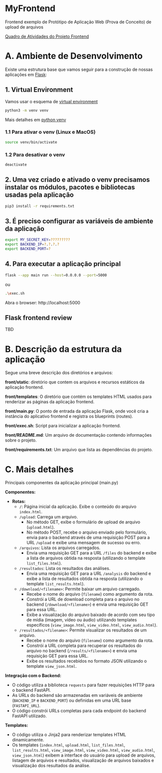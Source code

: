 # MyFrontend

Frontend exemplo de Protótipo de Aplicação Web (Prova de Conceito) de upload de arquivos

[Quadro de Atividades do Projeto Frontend](TBD)

# A. Ambiente de Desenvolvimento

Existe uma estrutura base que vamos seguir para a construção de nossas aplicações em [Flask](https://flask.palletsprojects.com): 

## 1. Virtual Environment

Vamos usar o esquema de [virtual environment](https://docs.python.org/3/library/venv.html)

```bash
python3 -m venv venv
```

Mais detalhes em [python venv](https://packaging.python.org/en/latest/guides/installing-using-pip-and-virtual-environments/#creating-a-virtual-environment)

### 1.1 Para ativar o venv (Linux e MacOS)

```bash
source venv/bin/activate
```

### 1.2 Para desativar o venv 

```bash
deactivate
```

## 2. Uma vez criado e ativado o venv precisamos instalar os módulos, pacotes e bibliotecas usadas pela aplicação

```bash
pip3 install -r requirements.txt
```

## 3. É preciso configurar as variáveis de ambiente da aplicação

```bash
export MY_SECRET_KEY=?????????
export BACKEND_IP=?.?.?.?
export BACKEND_PORT=?
```

## 4. Para executar a aplicação principal

```bash
flask --app main run --host=0.0.0.0 --port=5000
```

ou 

```bash
.\exec.sh
```

Abra o browser: http://localhost:5000

## Flask frontend review

TBD

# B. Descrição da estrutura da aplicação 

Segue uma breve descrição dos diretórios e arquivos:

**front/static**: diretório que contem os arquivos e recursos estáticos da aplicação frontend.

**front/templates**: O diretório que contém os templates HTML usados para renderizar as páginas da aplicação frontend.

**front/main.py**: O ponto de entrada da aplicação Flask, onde você cria a instância do aplicativo frontend e registra os blueprints (routes).

**front/exec.sh**: Script para inicializar a aplicação frontend.

**front/README.md**: Um arquivo de documentação contendo informações sobre o projeto.

**front/requirements.txt**: Um arquivo que lista as dependências do projeto.

# C. Mais detalhes 

Principais componentes da aplicação principal (main.py)

**Componentes:**

* **Rotas:**
  * `/`: Página inicial da aplicação. Exibe o conteúdo do arquivo `index.html`.
  * `/upload`: Carrega um arquivo.
     * No método GET, exibe o formulário de upload de arquivo (`upload.html`).
     * No método POST, recebe o arquivo enviado pelo formulário, envia para o backend através de uma requisição POST para a URL `/upload` e exibe uma mensagem de sucesso ou erro.
  * `/arquivos`: Lista os arquivos carregados.
     * Envia uma requisição GET para a URL `/files` do backend e exibe a lista de arquivos obtida na resposta (utilizando o template `list_files.html`).
  * `/resultados`:  Lista os resultados das análises.
     * Envia uma requisição GET para a URL `/analysis` do backend e exibe a lista de resultados obtida na resposta (utilizando o template `list_results.html`).
  * `/download/<filename>`: Permite baixar um arquivo carregado.
     * Recebe o nome do arquivo (`filename`) como argumento da rota.
     * Constrói a URL de download completa para o arquivo no backend (`/download/<filename>`) e envia uma requisição GET para essa URL.
     * Exibe a visualização do arquivo baixado de acordo com seu tipo de mídia (imagem, vídeo ou áudio) utilizando templates específicos (`view_image.html`, `view_video.html`, `view_audio.html`).
  * `/resultados/<filename>`: Permite visualizar os resultados de um arquivo.
     * Recebe o nome do arquivo (`filename`) como argumento da rota.
     * Constrói a URL completa para recuperar os resultados do arquivo no backend (`/results/<filename>`) e envia uma requisição GET para essa URL.
     * Exibe os resultados recebidos no formato JSON utilizando o template `view_json.html`.

**Integração com o Backend:**

* O código utiliza a biblioteca `requests` para fazer requisições HTTP para o backend FastAPI.
* As URLs do backend são armazenadas em variáveis de ambiente (`BACKEND_IP` e `BACKEND_PORT`) ou definidas em uma URL base (`FASTAPI_URL`).
* O código constrói URLs completas para cada endpoint do backend FastAPI utilizado.

**Templates:**

* O código utiliza o Jinja2 para renderizar templates HTML dinamicamente.
* Os templates (`index.html`, `upload.html`, `list_files.html`, `list_results.html`, `view_image.html`, `view_video.html`, `view_audio.html`, `view_json.html`) exibem a interface do usuário para upload de arquivos, listagem de arquivos e resultados, visualização de arquivos baixados e visualização dos resultados da análise.
